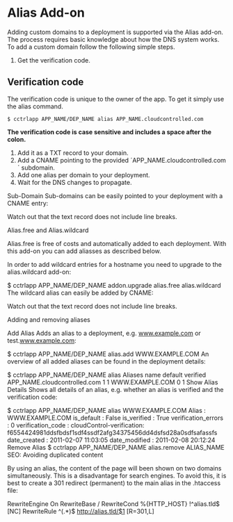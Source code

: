 # Alias Add-on

Adding custom domains to a deployment is supported via the Alias add-on. The process requires basic knowledge about how the DNS system works. To add a custom domain follow the following simple steps.

 1. Get the verification code.
 ## Verification code

 The verification code is unique to the owner of the app. To get it simply use the alias command.

 ~~~
 $ cctrlapp APP_NAME/DEP_NAME alias APP_NAME.cloudcontrolled.com
 ~~~

 **The verification code is case sensitive and includes a space after the colon.**

 1. Add it as a TXT record to your domain.
 1. Add a CNAME pointing to the provided ´APP_NAME.cloudcontrolled.com´ subdomain.
 1. Add one alias per domain to your deployment.
 1. Wait for the DNS changes to propagate.



Sub-Domain
Sub-domains can be easily pointed to your deployment with a CNAME entry: 


Watch out that the text record does not include line breaks.

Alias.free and Alias.wildcard

Alias.free is free of costs and automatically added to each deployment. With this add-on you can add aliasses as described below.

In order to add wildcard entries for a hostname you need to upgrade to the alias.wildcard add-on:

$ cctrlapp APP_NAME/DEP_NAME addon.upgrade alias.free alias.wildcard 
The wildcard alias can easily be added by CNAME:


Watch out that the text record does not include line breaks.

Adding and removing aliases

Add Alias
Adds an alias to a deployment, e.g. www.example.com or test.www.example.com:

$ cctrlapp APP_NAME/DEP_NAME alias.add WWW.EXAMPLE.COM
An overview of all added aliases can be found in the deployment details:

$ cctrlapp APP_NAME/DEP_NAME alias
 Aliases
 name                                                 default  verified
 APP_NAME.cloudcontrolled.com                               1        1
 WWW.EXAMPLE.COM                                            0        1
Show Alias Details
Shows all details of an alias, e.g. whether an alias is verified and the verification code:

$ cctrlapp APP_NAME/DEP_NAME alias WWW.EXAMPLE.COM
Alias                    : WWW.EXAMPLE.COM
   is_default               : False
   is_verified              : True
   verification_errors      : 0
   verification_code        : cloudControl-verification: f6554424981ddsfbdsf1sdf4ssdf2afg34375456dd4dsfsd28a0sdfsafassfs
   date_created             : 2011-02-07 11:03:05
   date_modified            : 2011-02-08 20:12:24
Remove Alias
$ cctrlapp APP_NAME/DEP_NAME alias.remove ALIAS_NAME 
SEO: Avoiding duplicated content

By using an alias, the content of the page will been shown on two domains simultaneously. This is a disadvantage for search engines. To avoid this, it is best to create a 301 redirect (permanent) to the main alias in the .htaccess file:

RewriteEngine On
RewriteBase /
RewriteCond %{HTTP_HOST} !^alias\.tld$ [NC]
RewriteRule ^(.*)$ http://alias.tld/$1 [R=301,L]
